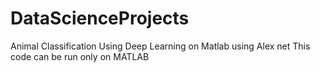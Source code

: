 # DataScienceProjects
Animal Classification Using Deep Learning on Matlab using Alex net
This code can be run only on MATLAB
